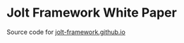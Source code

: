 # Jolt Framework White Paper

Source code for [jolt-framework.github.io](http://jolt-framework.github.io)
